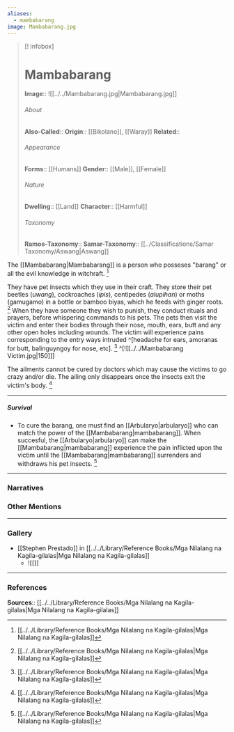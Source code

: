 ```yaml
---
aliases:
  - mambabarang
image: Mambabarang.jpg
---
```

> [! infobox]
> # Mambabarang
> **Image**:: ![[../../Mambabarang.jpg|Mambabarang.jpg]]
> ###### About
> **Also-Called**:: 
> **Origin**:: [[Bikolano]], [[Waray]]
> **Related**:: 
> ###### Appearance
> **Forms**::  [[Humans]]
> **Gender**:: [[Male]], [[Female]]
> ###### Nature
> **Dwelling**:: [[Land]]
> **Character**:: [[Harmful]]
> ⠀
> ###### Taxonomy
> **Ramos-Taxonomy**:: 
> **Samar-Taxonomy**:: [[../Classifications/Samar Taxonomy/Aswang|Aswang]]


The [[Mambabarang|Mambabarang]] is a person who posseses "barang" or all the evil knowledge in witchraft. [^1]

They have pet insects which they use in their craft. They store their pet beetles (*uwang*), cockroaches (*ipis*), centipedes (*alupihan*) or moths (gamugamo) in a bottle or bamboo biyas, which he feeds with ginger roots. [^1]
When they have someone they wish to punish, they conduct rituals and prayers, before whispering commands to his pets. The pets then visit the victim and enter their bodies through their nose, mouth, ears, butt and any other open holes including wounds. The victim will experience pains corresponding to the entry ways intruded ^[headache for ears, amoranas for butt, balinguyngoy for nose, etc]. [^1] 
^[![[../../Mambabarang Victim.jpg|150]]]

The ailments cannot be cured by doctors which may cause the victims to go crazy and/or die. The ailing only disappears once the insects exit the victim's body. [^1]

---
##### Survival
- To cure the barang, one must find an [[Arbularyo|arbularyo]] who can match the power of the [[Mambabarang|mambabarang]]. When succesful, the [[Arbularyo|arbularyo]] can make the [[Mambabarang|mambabarang]] experience the pain inflicted upon the victim until the [[Mambabarang|mambabarang]] surrenders and withdraws his pet insects. [^1]


---
### Narratives


### Other Mentions


---
### Gallery
- [[Stephen Prestado]] in [[../../Library/Reference Books/Mga Nilalang na Kagila-gilalas|Mga Nilalang na Kagila-gilalas]]
	- ![[]]


---
### References
**Sources**:: [[../../Library/Reference Books/Mga Nilalang na Kagila-gilalas|Mga Nilalang na Kagila-gilalas]]

[^1]: [[../../Library/Reference Books/Mga Nilalang na Kagila-gilalas|Mga Nilalang na Kagila-gilalas]]